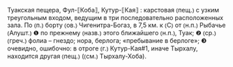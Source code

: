 ---
---

Туакская пещера, Фул-⟦Коба⟧, Кутур-⟦Кая⟧
: карстовая ⦅пещ.⦆ с узким треугольным входом, ведущим в три последовательно расположенных зала. По ⦅п.⦆ борту ⦅ов.⦆ Чигенитра-Богаз, в 7,5 км. к ⦅С⦆ от ⦅н.п.⦆ Рыбачье ⦅Алушт.⦆ ❶ по прежнему ⦅назв.⦆ этого ближайшего ⦅н.п.⦆, Туак; ❷ ⦅ср.⦆ ⦅греч.⦆ фолиа – гнездо; нора, берлога; «пребывание в берлоге»; ❸ очевидно, ошибочно: в отроге ⦅г.⦆ Кутур-Кая#1, иначе Тырхалу, находится другая ⦅пещ.⦆ (⦅см.⦆ Тырхалу-Хоба).
